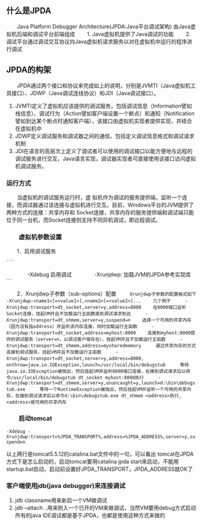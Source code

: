 ## 什么是JPDA 

　　Java Platform Debugger Architecture(JPDA:Java平台调试架构) 由Java虚拟机后端和调试平台前端组成 
　　1. Java虚拟机提供了Java调试的功能 
　　2. 调试平台通过调试交互协议向Java虚拟机请求服务以对在虚拟机中运行的程序进行调试
  
##  JPDA的构架 

　　JPDA通过两个接口和协议来完成如上的说明，分别是JVMTI（Java虚拟机工具接口）、JDWP（Java调试连线协议）和JDI（Java调试接口）。 
1. JVMTI定义了虚拟机应该提供的调试服务，包括调试信息（Information譬如栈信息）、调试行为（Action譬如客户端设置一个断点）和通知（Notification譬如到达某个断点时通知客户端），该接口由虚拟机实现者提供实现，并结合在虚拟机中 
2. JDWP定义调试服务和调试器之间的通信，包括定义调试信息格式和调试请求机制 
3. JDI在语言的高层次上定义了调试者可以使用的调试接口以能方便地与远程的调试服务进行交互，Java语言实现，调试器实现者可直接使用该接口访问虚拟机调试服务。

### 运行方式 

　　当虚拟机的调试服务运行时，虚 拟机作为调试的服务提供端，监听一个连接，而调试器通过该连接与虚拟机进行交互。目前，Windows平台的JVM提供了两种方式的连接：共享内存和 Socket连接，共享内存的服务提供端和调试端只能位于同一台机，而Socket连接则支持不同异机调试，即远程调试。

### 　　虚拟机参数设置 

　　1．启用调试服务 
  
    ```
　　　　-Xdebug 启用调试 
　　　　-Xrunjdwp:<sub-options> 加载JVM的JPDA参考实现库 
    ```
    
　　2．Xrunjdwp子参数（sub-options）配置 
　　
    ```
    Xrunjdwp子参数的配置格式如下 
　　　　-Xrunjdwp:<name1>[=<value1>],<name2>[=<value2>]...
　　几个例子 
　　-Xrunjdwp:transport=dt_socket,server=y,address=8000
　　在8000端口监听Socket连接，挂起VM并且不加载运行主函数直到调试请求到达 
　　-Xrunjdwp:transport=dt_shmem,server=y,suspend=n
　　选择一个可用的共享内存（因为没有指address）并监听该内存连接，同时加载运行主函数 
　　-Xrunjdwp:transport=dt_socket,address=myhost:8000
　　连接到myhost:8000提供的调试服务（server=n，以调试客户端存在），挂起VM并且不加载运行主函数 
　　-Xrunjdwp:transport=dt_shmem,address=mysharedmemory 
　　通过共享内存的方式连接到调试服务，挂起VM并且不加载运行主函数 
　　-Xrunjdwp:transport=dt_socket,server=y,address=8000, 
　　onthrow=java.io.IOException,launch=/usr/local/bin/debugstub 
　　等待java.io.IOException被抛出，然后挂起VM并监听8000端口连接，在接到调试请求后以命令/usr/local/bin/debugstub dt_socket myhost:8000执行 
　　-Xrunjdwp:transport=dt_shmem,server=y,onuncaught=y,launch=d:\bin\debugstub.exe 
　　等待一个RuntimeException被抛出，然后挂起VM并监听一个可用的共享内存，在接到调试请求后以命令d:\bin\debugstub.exe dt_shmem <address>执行,<address>是可用的共享内存
    ```
 ### 　　启动tomcat 

`-Xdebug -Xrunjdwp:transport=%JPDA_TRANSPORT%,address=%JPDA_ADDRESS%,server=y,suspend=n`

以上两行是tomcat5.5.12的catalina.bat文件中的一句，可以看出 tomcat在JPDA方式下是怎么启动的，启动tomcat要用catalina jpda start来启动，不能用startup.bat启动，启动前设置好JPDA_TRANSPORT，JPDA_ADDRESS就OK了

### 客户端使用jdb(java debugger)来连接调试

1. jdb classname用来新启一个VM做调试
2. jdb –attach ..用来附入一个已开的VM来做调试，当然VM要用debug方式启动
所有的java IDE调试都是基于JPDA，也都是使用这种方式来做的

